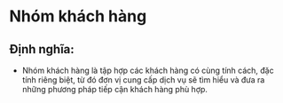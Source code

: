 # Nhóm khách hàng

## Định nghĩa:
- Nhóm khách hàng là tập hợp các khách hàng có cùng tính cách, đặc tính riêng biệt, từ đó đơn vị cung cấp dịch vụ sẽ tìm hiểu và đưa ra những phương pháp tiếp cận khách hàng phù hợp.

